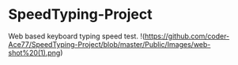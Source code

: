 # SpeedTyping-Project
Web based keyboard typing speed test.
!(https://github.com/coder-Ace77/SpeedTyping-Project/blob/master/Public/Images/web-shot%20(1).png)
